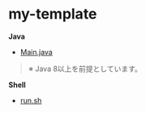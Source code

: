 # my-template

**Java**

* [Main.java](./Main.java)

> ※ Java 8以上を前提としています。

**Shell**

* [run.sh](./run.sh)
